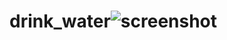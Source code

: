 # drink_water![screenshot](https://user-images.githubusercontent.com/96513716/191035411-2b5c8ccf-c84e-4c40-983b-53e458ad272a.png)
